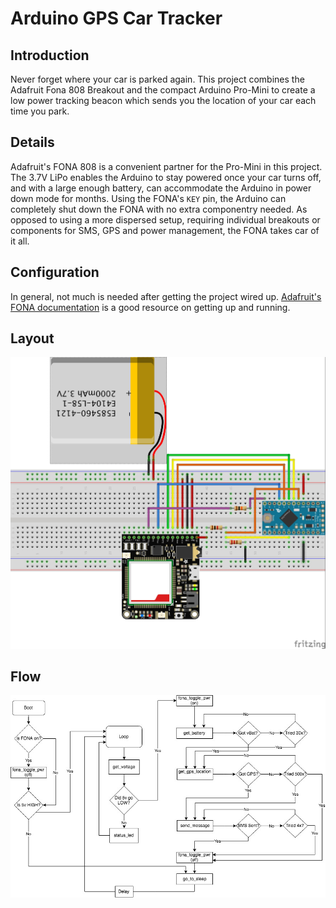 # Arduino GPS Car Tracker

## Introduction
Never forget where your car is parked again. This project combines the Adafruit Fona 808 Breakout and the compact Arduino Pro-Mini to create a low power tracking beacon which sends you the location of your car each time you park.

## Details
Adafruit's FONA 808 is a convenient partner for the Pro-Mini in this project. The 3.7V LiPo enables the Arduino to stay powered once your car turns off, and with a large enough battery, can accommodate the Arduino in power down mode for months. Using the FONA's `KEY` pin, the Arduino can completely shut down the FONA with no extra componentry needed. As opposed to using a more dispersed setup, requiring individual breakouts or components for SMS, GPS and power management, the FONA takes car of it all. 

## Configuration
In general, not much is needed after getting the project wired up. [Adafruit's FONA documentation](https://learn.adafruit.com/adafruit-fona-808-cellular-plus-gps-breakout/overview) is a good resource on getting up and running. 

## Layout
![Fritzing Layout](car-tracker.jpg)
## Flow
![Fritzing Layout](car-tracker-diagram.jpg)

